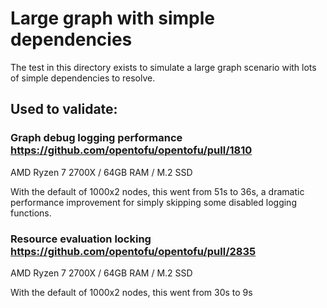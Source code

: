 # Large graph with simple dependencies

The test in this directory exists to simulate a large graph scenario with lots of simple dependencies to resolve.

## Used to validate:

### Graph debug logging performance https://github.com/opentofu/opentofu/pull/1810
AMD Ryzen 7 2700X / 64GB RAM / M.2 SSD

With the default of 1000x2 nodes, this went from 51s to 36s, a dramatic performance improvement for simply skipping some disabled logging functions.

### Resource evaluation locking https://github.com/opentofu/opentofu/pull/2835
AMD Ryzen 7 2700X / 64GB RAM / M.2 SSD

With the default of 1000x2 nodes, this went from 30s to 9s
